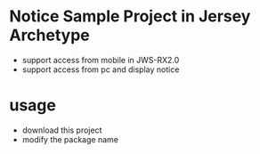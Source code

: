# Notice Sample Project in Jersey Archetype
* support access from mobile in JWS-RX2.0
* support access from pc and display notice
# usage
* download this project
* modify the package name 



